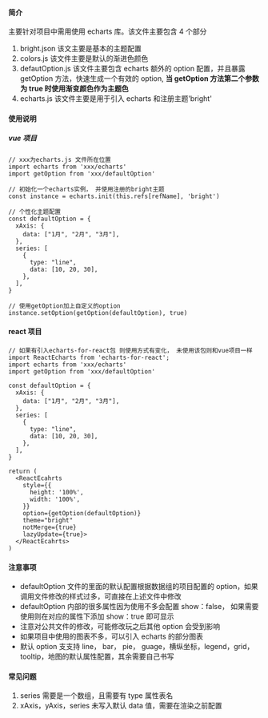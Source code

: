 #### 简介

主要针对项目中需用使用 echarts 库。该文件主要包含 4 个部分

1. bright.json 该文主要是基本的主题配置
2. colors.js 该文件主要是默认的渐进色颜色
3. defautOption.js 该文件主要包含 echarts 额外的 option 配置，并且暴露 getOption 方法，快速生成一个有效的 option, **当 getOption 方法第二个参数为 true 时使用渐变颜色作为主题色**
4. echarts.js 该文件主要是用于引入 echarts 和注册主题'bright'

#### 使用说明

##### vue 项目

```
// xxx为echarts.js 文件所在位置
import echarts from 'xxx/echarts'
import getOption from 'xxx/defaultOption'

// 初始化一个echarts实例， 并使用注册的bright主题
const instance = echarts.init(this.refs[refName], 'bright')

// 个性化主题配置
const defaultOption = {
  xAxis: {
    data: ["1月", "2月", "3月"],
  },
  series: [
    {
      type: "line",
      data: [10, 20, 30],
    },
  ],
}

// 使用getOption加上自定义的option
instance.setOption(getOption(defaultOption), true)
```

#### react 项目

```
// 如果有引入echarts-for-react包 则使用方式有变化， 未使用该包则和vue项目一样
import ReactEcharts from 'echarts-for-react';
import echarts from 'xxx/echarts'
import getOption from 'xxx/defaultOption'

const defaultOption = {
  xAxis: {
    data: ["1月", "2月", "3月"],
  },
  series: [
    {
      type: "line",
      data: [10, 20, 30],
    },
  ],
}

return (
  <ReactEcahrts
    style={{
      height: '100%',
      width: '100%',
    }}
    option={getOption(defaultOption)}
    theme="bright"
    notMerge={true}
    lazyUpdate={true}>
  </ReactEcahrts>
)
```

#### 注意事项

- defaultOption 文件的里面的默认配置根据数据组的项目配置的 option，如果调用文件修改的样式过多，可直接在上述文件中修改
- defaultOption 内部的很多属性因为使用不多会配置 show：false， 如果需要使用则在对应的属性下添加 show：true 即可显示
- 注意对公共文件的修改，可能修改玩之后其他 option 会受到影响
- 如果项目中使用的图表不多，可以引入 echarts 的部分图表
- 默认 option 支支持 line， bar， pie， guage，横纵坐标，legend，grid，tooltip，地图的默认属性配置，其余需要自己书写

#### 常见问题

1. series 需要是一个数组，且需要有 type 属性表名
2. xAxis，yAxis，series 未写入默认 data 值，需要在渲染之前配置
